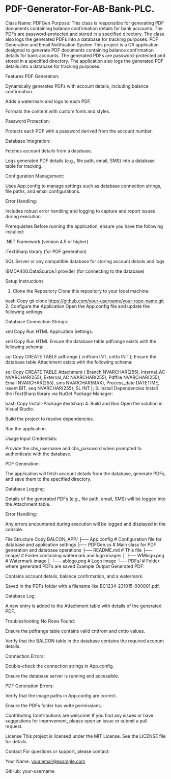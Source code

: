 # PDF-Generator-For-AB-Bank-PLC.
Class Name: PDFGen  Purpose: This class is responsible for generating PDF documents containing balance confirmation details for bank accounts. The PDFs are password-protected and stored in a specified directory. The class also logs the generated PDFs into a database for tracking purposes.
PDF Generation and Email Notification System
This project is a C# application designed to generate PDF documents containing balance confirmation details for bank accounts. The generated PDFs are password-protected and stored in a specified directory. The application also logs the generated PDF details into a database for tracking purposes.

Features
PDF Generation:

Dynamically generates PDFs with account details, including balance confirmation.

Adds a watermark and logo to each PDF.

Formats the content with custom fonts and styles.

Password Protection:

Protects each PDF with a password derived from the account number.

Database Integration:

Fetches account details from a database.

Logs generated PDF details (e.g., file path, email, SMS) into a database table for tracking.

Configuration Management:

Uses App.config to manage settings such as database connection strings, file paths, and email configurations.

Error Handling:

Includes robust error handling and logging to capture and report issues during execution.

Prerequisites
Before running the application, ensure you have the following installed:

.NET Framework (version 4.5 or higher)

iTextSharp library (for PDF generation)

SQL Server or any compatible database for storing account details and logs

IBMDA400.DataSource.1 provider (for connecting to the database)

Setup Instructions
1. Clone the Repository
Clone this repository to your local machine:

bash
Copy
git clone https://github.com/your-username/your-repo-name.git
2. Configure the Application
Open the App.config file and update the following settings:

Database Connection Strings:

xml
Copy
<connectionStrings>
  <add name="ConnectionString1" connectionString="Your_Database_Connection_String" />
</connectionStrings>
Run HTML
Application Settings:

xml
Copy
<appSettings>
  <add key="Type" value="Your_Account_Type" />
  <add key="Exclude" value="Excluded_Branches" />
  <add key="CBS" value="Your_CBS_Value" />
  <add key="Unit" value="Your_Unit_Value" />
  <add key="pathpdf" value="Path_To_Save_PDFs" />
  <add key="relativePath" value="Path_To_Watermark_Image" />
  <add key="imageWM_path" value="Path_To_Image_Folder" />
  <add key="relativeURL" value="Path_To_Logo_Image" />
  <add key="imageURL_path" value="Path_To_Logo_Folder" />
</appSettings>
Run HTML
Ensure the database table pdfrange exists with the following schema:

sql
Copy
CREATE TABLE pdfrange (
    cntfrom INT,
    cntto INT
);
Ensure the database table Attachment exists with the following schema:

sql
Copy
CREATE TABLE Attachment (
    Branch NVARCHAR(255),
    Internal_AC NVARCHAR(255),
    External_AC NVARCHAR(255),
    Pdffile NVARCHAR(255),
    Email NVARCHAR(255),
    sms NVARCHAR(MAX),
    Process_date DATETIME,
    issent BIT,
    seq NVARCHAR(255),
    SL INT
);
3. Install Dependencies
Install the iTextSharp library via NuGet Package Manager:

bash
Copy
Install-Package itextsharp
4. Build and Run
Open the solution in Visual Studio.

Build the project to resolve dependencies.

Run the application.

Usage
Input Credentials:

Provide the cbs_username and cbs_password when prompted to authenticate with the database.

PDF Generation:

The application will fetch account details from the database, generate PDFs, and save them to the specified directory.

Database Logging:

Details of the generated PDFs (e.g., file path, email, SMS) will be logged into the Attachment table.

Error Handling:

Any errors encountered during execution will be logged and displayed in the console.

File Structure
Copy
BALCON_APP/
├── App.config                # Configuration file for database and application settings
├── PDFGen.cs                 # Main class for PDF generation and database operations
├── README.md                 # This file
├── Image/                    # Folder containing watermark and logo images
│   ├── WMlogo.png            # Watermark image
│   └── ablogo.png            # Logo image
└── PDFs/                     # Folder where generated PDFs are saved
Example Output
Generated PDF:

Contains account details, balance confirmation, and a watermark.

Saved in the PDFs folder with a filename like BC1234-231015-000001.pdf.

Database Log:

A new entry is added to the Attachment table with details of the generated PDF.

Troubleshooting
No Rows Found:

Ensure the pdfrange table contains valid cntfrom and cntto values.

Verify that the BALCON table in the database contains the required account details.

Connection Errors:

Double-check the connection strings in App.config.

Ensure the database server is running and accessible.

PDF Generation Errors:

Verify that the image paths in App.config are correct.

Ensure the PDFs folder has write permissions.

Contributing
Contributions are welcome! If you find any issues or have suggestions for improvement, please open an issue or submit a pull request.

License
This project is licensed under the MIT License. See the LICENSE file for details.

Contact
For questions or support, please contact:

Your Name: your.email@example.com

GitHub: your-username
